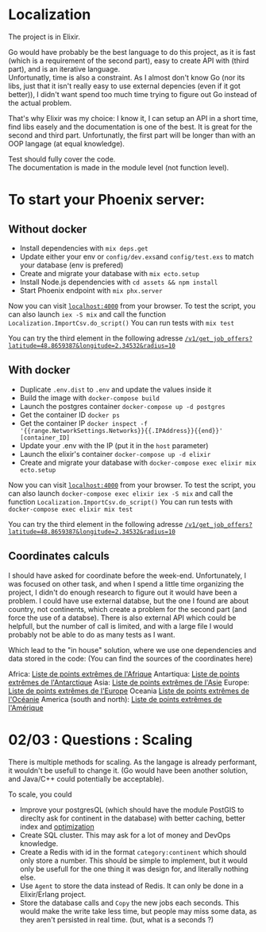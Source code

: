 # Localization

The project is in Elixir.

Go would have probably be the best language to do this project, as it is fast (which is a requirement of the second part), easy to create API with (third part), and is an iterative language.</br>
Unfortunatly, time is also a constraint. As I almost don't know Go (nor its libs, just that it isn't really easy to use external depencies (even if it got better)), I didn't want spend too much time trying to figure out Go instead of the actual problem.

That's why Elixir was my choice: I know it, I can setup an API in a short time, find libs easely and the documentation is one of the best. It is great for the second and third part.
Unfortunatly, the first part will be longer than with an OOP langage (at equal knowledge).

Test should fully cover the code.</br>
The documentation is made in the module level (not function level).


# To start your Phoenix server:

## Without docker

  * Install dependencies with `mix deps.get`
  * Update either your env or `config/dev.exs`and `config/test.exs` to match your database (env is prefered)
  * Create and migrate your database with `mix ecto.setup`
  * Install Node.js dependencies with `cd assets && npm install`
  * Start Phoenix endpoint with `mix phx.server`

Now you can visit [`localhost:4000`](http://localhost:4000) from your browser.
To test the script, you can also launch `iex -S mix` and call the function `Localization.ImportCsv.do_script()`
You can run tests with `mix test`

You can try the third element in the following adresse [`/v1/get_job_offers?latitude=48.8659387&longitude=2.34532&radius=10`](/v1/get_job_offers?latitude=48.8659387&longitude=2.34532&radius=10)

## With docker

  * Duplicate `.env.dist` to `.env` and update the values inside it
  * Build the image with `docker-compose build`
  * Launch the postgres container `docker-compose up -d postgres`
  * Get the container ID `docker ps`
  * Get the container IP `docker inspect -f '{{range.NetworkSettings.Networks}}{{.IPAddress}}{{end}}' [container_ID]`
  * Update your .env with the IP (put it in the `host` parameter)
  * Launch the elixir's container `docker-compose up -d elixir`
  * Create and migrate your database with `docker-compose exec elixir mix ecto.setup`

Now you can visit [`localhost:4000`](http://localhost:4000) from your browser.
To test the script, you can also launch `docker-compose exec elixir iex -S mix` and call the function `Localization.ImportCsv.do_script()`
You can run tests with `docker-compose exec elixir mix test`

You can try the third element in the following adresse [`/v1/get_job_offers?latitude=48.8659387&longitude=2.34532&radius=10`](/v1/get_job_offers?latitude=48.8659387&longitude=2.34532&radius=10)

## Coordinates calculs

I should have asked for coordinate before the week-end. Unfortunately, I was focused on other task, and when I spend a little time organizing the project, I didn't do enough research to figure out it would have been a problem.
I could have use external databse, but the one I found are about country, not continents, which create a problem for the second part (and force the use of a databse).
There is also external API which could be helpfull, but the number of call is limited, and with a large file I would probably not be able to do as many tests as I want.

Which lead to the "in house" solution, where we use one dependencies and data stored in the code: (You can find the sources of the coordinates here)

Africa: [Liste de points extrêmes de l'Afrique](https://fr.wikipedia.org/wiki/Liste_de_points_extrêmes_de_l%27Afrique)
Antartiqua: [Liste de points extrêmes de l'Antarctique](https://fr.wikipedia.org/wiki/Liste_de_points_extrêmes_de_l%27Antarctique)
Asia: [Liste de points extrêmes de l'Asie](https://fr.wikipedia.org/wiki/Liste_de_points_extrêmes_de_l%27Asie)
Europe: [Liste de points extrêmes de l'Europe](https://fr.wikipedia.org/wiki/Liste_de_points_extrêmes_de_l%27Europe) 
Oceania [Liste de points extrêmes de l'Océanie](https://fr.wikipedia.org/wiki/Liste_de_points_extrêmes_de_l%27Océanie)
America (south and north): [Liste de points extrêmes de l'Amérique](https://fr.wikipedia.org/wiki/Liste_de_points_extrêmes_de_l%27Amérique)

# 02/03 : Questions : Scaling

There is multiple methods for scaling. As the langage is already performant, it wouldn't be usefull to change it. (Go would have been another solution, and Java/C++ could potentially be acceptable).

To scale, you could
* Improve your postgresQL (which should have the module PostGIS to direclty ask for continent in the database) with better caching, better index and [optimization](https://gist.github.com/valyala/ae3cbfa4104f1a022a2af9b8656b1131)
* Create SQL cluster. This may ask for a lot of money and DevOps knowledge.
* Create a Redis with id in the format `category:continent` which should only store a number. This should be simple to implement, but it would only be usefull for the one thing it was design for, and literally nothing else.
* Use `Agent` to store the data instead of Redis. It can only be done in a Elixir/Erlang project.
* Store the database calls and `Copy` the new jobs each seconds. This would make the write take less time, but people may miss some data, as they aren't persisted in real time. (but, what is a seconds ?)

